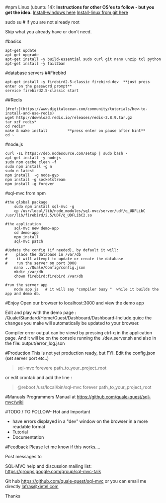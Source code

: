 
#npm Linux (ubuntu 14):
**Instructions for other OS'es to follow - but you get the idea.**
[Install-windows here](https://github.com/quale-quest/sql-mvc/blob/master/Install-windows.md)
[Install-linux from git here](https://github.com/quale-quest/sql-mvc/blob/master/doc/Install-git.md)


sudo su # if you are not already root   

Skip what you already have or don't need.    

#basics
```
apt-get update
apt-get upgrade
apt-get install -y build-essential sudo curl git nano unzip tcl python
apt-get install -y fail2ban
```

#database servers
##Firebird
```
apt-get install -y firebird2.5-classic firebird-dev  **just press enter on the password prompt**
service firebird2.5-classic start
```

##Redis
```
[#ref:](https://www.digitalocean.com/community/tutorials/how-to-install-and-use-redis)
wget http://download.redis.io/releases/redis-2.8.9.tar.gz
tar xzf redis*
cd redis*
make & make install         **press enter on pause after hint**
cd ~
```

#node.js
```
curl -sL https://deb.nodesource.com/setup | sudo bash -
apt-get install -y nodejs
sudo npm cache clean -f
sudo npm install -g n
sudo n latest
npm install  -g node-gyp
npm install -g socketstream
npm install -g forever
```


#sql-mvc from npm

```
#the global package
    sudo npm install sql-mvc -g
    cp /usr/local/lib/node_modules/sql-mvc/server/udf/q_UDFLibC /usr/lib/firebird/2.5/UDF/q_UDFLibC2.so

#the application
    sql-mvc new demo-app
    cd demo-app
    npm install
    sql-mvc patch

#Update the config (if needed), by default it will:
#    place the database in /var/db 
#    it will attempt to update or create the database
#    run the server on port 3000
    nano ../Quale/Config/config.json  
    mkdir /var/db
    chown firebird:firebird /var/db

#run the server app	
    node app.js   # it will say "compiler busy "  while it builds the app and demo db.
```

#Enjoy
Open our browser to localhost:3000 and view the demo app

Edit and play with the demo page : /Quale/Standard/Home/Guest/Dashboard/Dashboard-Include.quicc
the changes you make will automatically be updated to your browser.

Compiler error output can be viewd by pressing ctrl-q in the application page.
And it will be on the console running the ./dev_server.sh
and also in the file: output/error_log.json


#Production
This is not yet production ready, but FYI.
Edit the config.json (set server port etc..)

>sql-mvc forevere path_to_your_project_root


or edit crontab and add the line :
>@reboot /usr/local/bin/sql-mvc forever path_to_your_project_root

#Manuals
Programmers Manual at https://github.com/quale-quest/sql-mvc/wiki


#TODO / TO FOLLOW- Hot and Important
* have errors displayed in a "dev" window on the browser in a more readable format
* Tutorial
* Documentation



#Feedback
Please let me know if this works....

Post messages to 

SQL-MVC help and discussion mailing list: https://groups.google.com/group/sql-mvc-talk

Git hub https://github.com/quale-quest/sql-mvc
or you can email me directly lafras@xietel.com


Thanks


